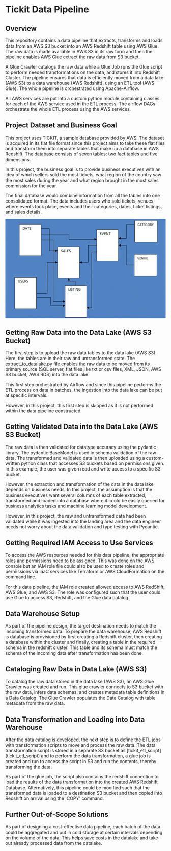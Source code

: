# Tickit Data Pipeline

## Overview

This repository contains a data pipeline that extracts, transforms and loads data from an AWS S3 bucket into
an AWS Redshift table using AWS Glue. The raw data is made available in AWS S3 in its raw form and then the 
pipeline enables AWS Glue extract the raw data from S3 bucket. 

A Glue Crawler catalogs the raw data while a Glue Job runs the Glue script to perform needed transformations
on the data, and stores it into Redshift Cluster. The pipeline ensures that data is efficiently moved 
from a data lake (AWS S3) to a data warehouse (AWS Redshift), using an ETL tool (AWS Glue). The whole pipeline is
orchestrated using Apache-Airflow. 

All AWS services are put into a custom python module containing classes for each of the AWS service used in the
ETL process. The airflow DAGs orchestrate the whole ETL process using the AWS services. 

## Project Dataset and Business Goal

This project uses TICKIT, a sample database provided by AWS. The dataset is acquired in its flat file format since
this project aims to take these flat files and transform them into separate tables that make up a database in AWS
Redshift. The database consists of seven tables: two fact tables and five dimensions. 

In this project, the business goal is to provide business executives with an idea of which sellers sold the most 
tickets, what region of the country saw the most sales during the year and what region brought in the most sales
commission for the year.

The final database would combine information from all the tables into one consolidated format. The data includes
users who sold tickets, venues where events took place, events and their categories, dates, ticket listings, and
sales details. 

![Alt text](diagram/tickitdb.png "Tickit Database Schema")

## Getting Raw Data into the Data Lake (AWS S3 Bucket)

The first step is to upload the raw data tables to the data lake (AWS S3). Here, the tables are in their raw 
and untransformed state. The [extract_to_datalake.py](extract_to_datalake.py) file enables the raw data to be
moved from its primary source (SQL server, flat files like txt or csv files, XML, JSON, AWS S3 bucket, AWS RDS) 
into the data lake. 

This first step orchestrated by Airflow and since this pipeline performs the ETL process on data in batches, 
the ingestion into the data lake can be put at specific intervals.

However, in this project, this first step is skipped as it is not performed within the data pipeline constructed.

## Getting Validated Data into the Data Lake (AWS S3 Bucket)

The raw data is then validated for datatype accuracy using the pydantic library. The pydantic BaseModel is 
used in schema validation of the raw data. The transformed and validated data is then uploaded using a 
custom-written python class that accesses S3 buckets based on permissions given. In this example, the user
was given read and write access to a specific S3 bucket.

However, the extraction and transformation of the data in the data lake depends on business needs. In this
project, the assumption is that the business executives want several columns of each table extracted,
transformed and loaded into a database where it could be easily queried for business analytics tasks and 
machine learning model development.

However, in this project, the raw and untransformed data had been validated while it was ingested into the
landing area and the data engineer needs not worry about the data validation and type testing with Pydantic.

## Getting Required IAM Access to Use Services

To access the AWS resources needed for this data pipeline, the appropriate roles and permissions need to be
assigned. This was done on the AWS console but an IAM role file could also be used to create roles and permissions
via IaaC services like Terraform or AWS CloudFormation on the command line.

For this data pipeline, the IAM role created allowed access to AWS RedShift, AWS Glue, and AWS S3. The role was 
configured such that the user could use Glue to access S3, Redshift, and the Glue data catalog.

## Data Warehouse Setup

As part of the pipeline design, the target destination needs to match the incoming transformed data. To prepare the 
data warehouse, AWS Redshift is database is provisioned by first creating a Redshift cluster, then creating a database
within the cluster and finally, creating a table in the required schema in the redshift cluster. This table and its schema
must match the schema of the incoming data after transformation has been done.

## Cataloging Raw Data in Data Lake (AWS S3)

To catalog the raw data stored in the data lake (AWS S3), an AWS Glue Crawler was created and run. This glue crawler
connects to S3 bucket with the raw data, infers data schemas, and creates metadata table definitions in a Data Catalog.
The Glue Crawler populates the Data Catalog with table metadata from the raw data.

## Data Transformation and Loading into Data Warehouse

After the data catalog is developed, the next step is to define the ETL jobs with transformation scripts to move and 
process the raw data. The data transformation script is stored in a separate S3 bucket as [tickit_etl_script] 
(tickit_etl_script) and to perform the data transformation, a glue job is created and run to access the script in S3
and run the contents, thereby transforming the data. 

As part of the glue job, the script also contains the redshift connection to load the results of the data 
transformation into the created AWS Redshift Database. Alternatively, this pipeline could be modified such that the 
transformed data is loaded to a destination S3 bucket and then copied into Redshift on arrival using the 'COPY' command.


## Further Out-of-Scope Solutions

As part of designing a cost-effective data pipeline, each batch of the data could be aggregated and put in cold storage 
at certain intervals depending on the volume of the data. This helps save costs in the datalake and take out already 
processed data from the datalake. 


